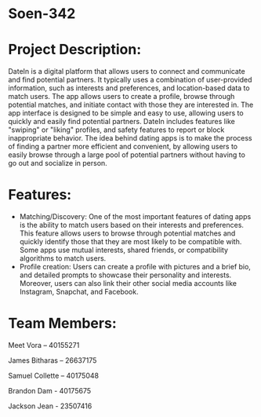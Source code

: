 # Soen-342

# Project Description:

DateIn is a digital platform that allows users to connect and communicate and find potential partners. It typically uses a combination of user-provided information, such as interests and preferences, and location-based data to match users. The app allows users to create a profile, browse through potential matches, and initiate contact with those they are interested in. The app interface is designed to be simple and easy to use, allowing users to quickly and easily find potential partners. DateIn includes features like "swiping" or "liking" profiles, and safety features to report or block inappropriate behavior. The idea behind dating apps is to make the process of finding a partner more efficient and convenient, by allowing users to easily browse through a large pool of potential partners without having to go out and socialize in person.

# Features:

- Matching/Discovery: One of the most important features of dating apps is the ability to match users based on their interests and preferences. This feature allows users to browse through potential matches and quickly identify those that they are most likely to be compatible with. Some apps use mutual interests, shared friends, or compatibility algorithms to match users.
- Profile creation: Users can create a profile with pictures and a brief bio, and detailed prompts to showcase their personality and interests. Moreover, users can also link their other social media accounts like Instagram, Snapchat, and Facebook.

# Team Members:

Meet Vora – 40155271

James Bitharas – 26637175

Samuel Collette – 40175048

Brandon Dam - 40175675

Jackson Jean - 23507416
